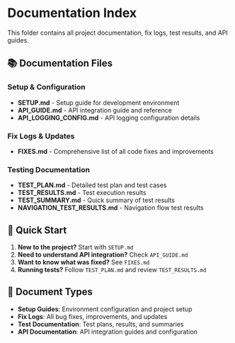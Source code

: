 # Documentation Index

This folder contains all project documentation, fix logs, test results, and API guides.

## 📚 Documentation Files

### Setup & Configuration
- **SETUP.md** - Setup guide for development environment
- **API_GUIDE.md** - API integration guide and reference
- **API_LOGGING_CONFIG.md** - API logging configuration details

### Fix Logs & Updates
- **FIXES.md** - Comprehensive list of all code fixes and improvements

### Testing Documentation
- **TEST_PLAN.md** - Detailed test plan and test cases
- **TEST_RESULTS.md** - Test execution results
- **TEST_SUMMARY.md** - Quick summary of test results
- **NAVIGATION_TEST_RESULTS.md** - Navigation flow test results

## 🚀 Quick Start

1. **New to the project?** Start with `SETUP.md`
2. **Need to understand API integration?** Check `API_GUIDE.md`
3. **Want to know what was fixed?** See `FIXES.md`
4. **Running tests?** Follow `TEST_PLAN.md` and review `TEST_RESULTS.md`

## 📝 Document Types

- **Setup Guides**: Environment configuration and project setup
- **Fix Logs**: All bug fixes, improvements, and updates
- **Test Documentation**: Test plans, results, and summaries
- **API Documentation**: API integration guides and configuration

